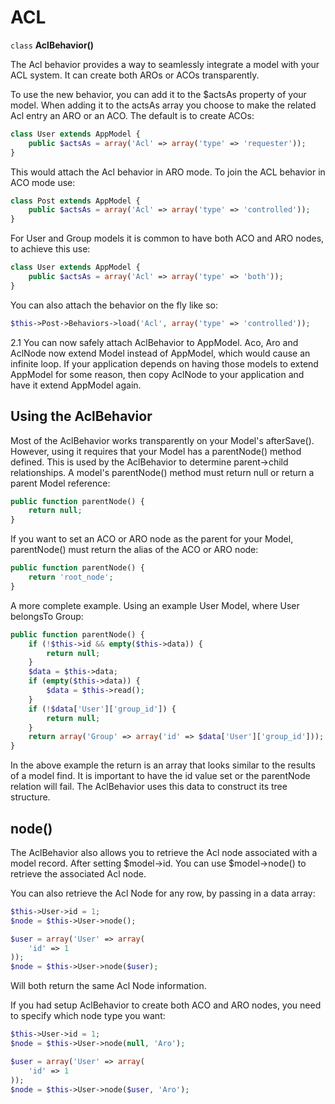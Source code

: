 # ACL

`class` **AclBehavior()**

The Acl behavior provides a way to seamlessly integrate a model
with your ACL system. It can create both AROs or ACOs
transparently.

To use the new behavior, you can add it to the \$actsAs property of
your model. When adding it to the actsAs array you choose to make
the related Acl entry an ARO or an ACO. The default is to create
ACOs:

``` php
class User extends AppModel {
    public $actsAs = array('Acl' => array('type' => 'requester'));
}
```

This would attach the Acl behavior in ARO mode. To join the ACL
behavior in ACO mode use:

``` php
class Post extends AppModel {
    public $actsAs = array('Acl' => array('type' => 'controlled'));
}
```

For User and Group models it is common to have both ACO and ARO nodes,
to achieve this use:

``` php
class User extends AppModel {
    public $actsAs = array('Acl' => array('type' => 'both'));
}
```

You can also attach the behavior on the fly like so:

``` php
$this->Post->Behaviors->load('Acl', array('type' => 'controlled'));
```

<div class="versionchanged">

2.1
You can now safely attach AclBehavior to AppModel. Aco, Aro and AclNode
now extend Model instead of AppModel, which would cause an infinite loop.
If your application depends on having those models to extend AppModel for some reason,
then copy AclNode to your application and have it extend AppModel again.

</div>

## Using the AclBehavior

Most of the AclBehavior works transparently on your Model's
afterSave(). However, using it requires that your Model has a
parentNode() method defined. This is used by the AclBehavior to
determine parent-\>child relationships. A model's parentNode()
method must return null or return a parent Model reference:

``` php
public function parentNode() {
    return null;
}
```

If you want to set an ACO or ARO node as the parent for your Model,
parentNode() must return the alias of the ACO or ARO node:

``` php
public function parentNode() {
    return 'root_node';
}
```

A more complete example. Using an example User Model, where User
belongsTo Group:

``` php
public function parentNode() {
    if (!$this->id && empty($this->data)) {
        return null;
    }
    $data = $this->data;
    if (empty($this->data)) {
        $data = $this->read();
    }
    if (!$data['User']['group_id']) {
        return null;
    }
    return array('Group' => array('id' => $data['User']['group_id']));
}
```

In the above example the return is an array that looks similar to
the results of a model find. It is important to have the id value
set or the parentNode relation will fail. The AclBehavior uses this
data to construct its tree structure.

## node()

The AclBehavior also allows you to retrieve the Acl node associated
with a model record. After setting \$model-\>id. You can use
\$model-\>node() to retrieve the associated Acl node.

You can also retrieve the Acl Node for any row, by passing in a
data array:

``` php
$this->User->id = 1;
$node = $this->User->node();

$user = array('User' => array(
    'id' => 1
));
$node = $this->User->node($user);
```

Will both return the same Acl Node information.

If you had setup AclBehavior to create both ACO and ARO nodes, you need to
specify which node type you want:

``` php
$this->User->id = 1;
$node = $this->User->node(null, 'Aro');

$user = array('User' => array(
    'id' => 1
));
$node = $this->User->node($user, 'Aro');
```
